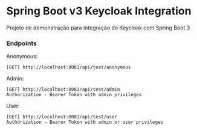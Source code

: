 # Spring Boot v3 Keycloak Integration

Projeto de demonstração para integração do Keycloak com Spring Boot 3

### Endpoints
Anonymous:
```
[GET] http://localhost:8081/api/test/anonymous
```
Admin:
```
[GET] http://localhost:8081/api/test/admin
Authorization - Bearer Token with admin privileges
```
User:
```
[GET] http://localhost:8081/api/test/user
Authorization - Bearer Token with admin or user privileges
```
